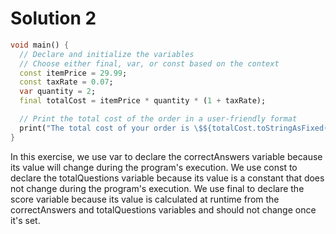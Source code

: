 # Solution 2

```dart
void main() {
  // Declare and initialize the variables
  // Choose either final, var, or const based on the context
  const itemPrice = 29.99;
  const taxRate = 0.07;
  var quantity = 2;
  final totalCost = itemPrice * quantity * (1 + taxRate);

  // Print the total cost of the order in a user-friendly format
  print("The total cost of your order is \$${totalCost.toStringAsFixed(2)} for $quantity items.");
}

```

In this exercise, we use var to declare the correctAnswers variable because its value will change during the program's execution. We use const to declare the totalQuestions variable because its value is a constant that does not change during the program's execution. We use final to declare the score variable because its value is calculated at runtime from the correctAnswers and totalQuestions variables and should not change once it's set.
